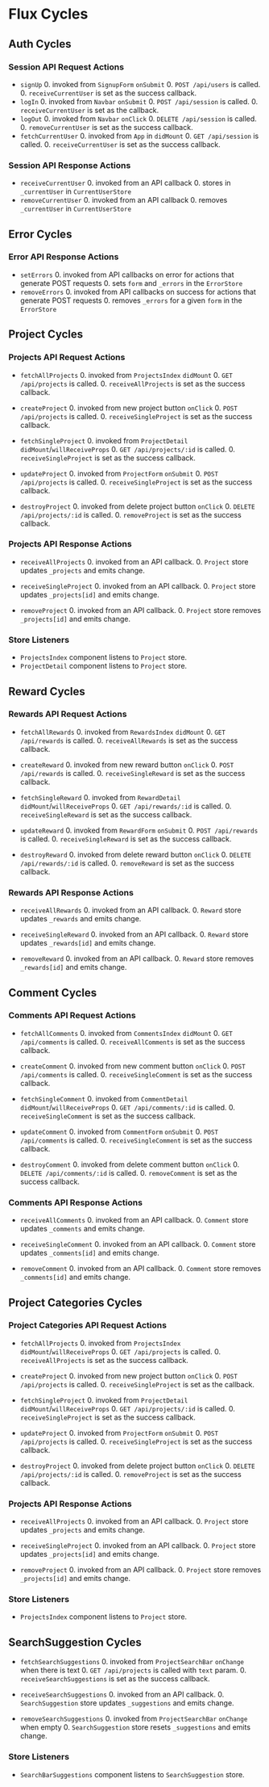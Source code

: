 # Flux Cycles

## Auth Cycles

### Session API Request Actions

* `signUp`
  0. invoked from `SignupForm` `onSubmit`
  0. `POST /api/users` is called.
  0. `receiveCurrentUser` is set as the success callback.
* `logIn`
  0. invoked from `Navbar` `onSubmit`
  0. `POST /api/session` is called.
  0. `receiveCurrentUser` is set as the callback.
* `logOut`
  0. invoked from `Navbar` `onClick`
  0. `DELETE /api/session` is called.
  0. `removeCurrentUser` is set as the success callback.
* `fetchCurrentUser`
  0. invoked from `App` in `didMount`
  0. `GET /api/session` is called.
  0. `receiveCurrentUser` is set as the success callback.

### Session API Response Actions

* `receiveCurrentUser`
  0. invoked from an API callback
  0. stores in `_currentUser` in `CurrentUserStore`
* `removeCurrentUser`
  0. invoked from an API callback
  0. removes `_currentUser` in `CurrentUserStore`

## Error Cycles

### Error API Response Actions
* `setErrors`
  0. invoked from API callbacks on error for actions that generate POST requests
  0. sets `form` and `_errors` in the `ErrorStore`
* `removeErrors`
  0. invoked from API callbacks on success for actions that generate POST requests
  0. removes `_errors` for a given `form` in the `ErrorStore`

## Project Cycles

### Projects API Request Actions

* `fetchAllProjects`
  0. invoked from `ProjectsIndex` `didMount`
  0. `GET /api/projects` is called.
  0. `receiveAllProjects` is set as the success callback.

* `createProject`
  0. invoked from new project button `onClick`
  0. `POST /api/projects` is called.
  0. `receiveSingleProject` is set as the success callback.

* `fetchSingleProject`
  0. invoked from `ProjectDetail` `didMount`/`willReceiveProps`
  0. `GET /api/projects/:id` is called.
  0. `receiveSingleProject` is set as the success callback.

* `updateProject`
  0. invoked from `ProjectForm` `onSubmit`
  0. `POST /api/projects` is called.
  0. `receiveSingleProject` is set as the success callback.

* `destroyProject`
  0. invoked from delete project button `onClick`
  0. `DELETE /api/projects/:id` is called.
  0. `removeProject` is set as the success callback.

### Projects API Response Actions

* `receiveAllProjects`
  0. invoked from an API callback.
  0. `Project` store updates `_projects` and emits change.

* `receiveSingleProject`
  0. invoked from an API callback.
  0. `Project` store updates `_projects[id]` and emits change.

* `removeProject`
  0. invoked from an API callback.
  0. `Project` store removes `_projects[id]` and emits change.

### Store Listeners

* `ProjectsIndex` component listens to `Project` store.
* `ProjectDetail` component listens to `Project` store.

## Reward Cycles

### Rewards API Request Actions

* `fetchAllRewards`
  0. invoked from `RewardsIndex` `didMount`
  0. `GET /api/rewards` is called.
  0. `receiveAllRewards` is set as the success callback.

* `createReward`
  0. invoked from new reward button `onClick`
  0. `POST /api/rewards` is called.
  0. `receiveSingleReward` is set as the success callback.

* `fetchSingleReward`
  0. invoked from `RewardDetail` `didMount`/`willReceiveProps`
  0. `GET /api/rewards/:id` is called.
  0. `receiveSingleReward` is set as the success callback.

* `updateReward`
  0. invoked from `RewardForm` `onSubmit`
  0. `POST /api/rewards` is called.
  0. `receiveSingleReward` is set as the success callback.

* `destroyReward`
  0. invoked from delete reward button `onClick`
  0. `DELETE /api/rewards/:id` is called.
  0. `removeReward` is set as the success callback.

### Rewards API Response Actions

* `receiveAllRewards`
  0. invoked from an API callback.
  0. `Reward` store updates `_rewards` and emits change.

* `receiveSingleReward`
  0. invoked from an API callback.
  0. `Reward` store updates `_rewards[id]` and emits change.

* `removeReward`
  0. invoked from an API callback.
  0. `Reward` store removes `_rewards[id]` and emits change.

## Comment Cycles

### Comments API Request Actions

* `fetchAllComments`
  0. invoked from `CommentsIndex` `didMount`
  0. `GET /api/comments` is called.
  0. `receiveAllComments` is set as the success callback.

* `createComment`
  0. invoked from new comment button `onClick`
  0. `POST /api/comments` is called.
  0. `receiveSingleComment` is set as the success callback.

* `fetchSingleComment`
  0. invoked from `CommentDetail` `didMount`/`willReceiveProps`
  0. `GET /api/comments/:id` is called.
  0. `receiveSingleComment` is set as the success callback.

* `updateComment`
  0. invoked from `CommentForm` `onSubmit`
  0. `POST /api/comments` is called.
  0. `receiveSingleComment` is set as the success callback.

* `destroyComment`
  0. invoked from delete comment button `onClick`
  0. `DELETE /api/comments/:id` is called.
  0. `removeComment` is set as the success callback.

### Comments API Response Actions

* `receiveAllComments`
  0. invoked from an API callback.
  0. `Comment` store updates `_comments` and emits change.

* `receiveSingleComment`
  0. invoked from an API callback.
  0. `Comment` store updates `_comments[id]` and emits change.

* `removeComment`
  0. invoked from an API callback.
  0. `Comment` store removes `_comments[id]` and emits change.

## Project Categories Cycles

### Project Categories API Request Actions

* `fetchAllProjects`
  0. invoked from `ProjectsIndex` `didMount`/`willReceiveProps`
  0. `GET /api/projects` is called.
  0. `receiveAllProjects` is set as the success callback.

* `createProject`
  0. invoked from new project button `onClick`
  0. `POST /api/projects` is called.
  0. `receiveSingleProject` is set as the callback.

* `fetchSingleProject`
  0. invoked from `ProjectDetail` `didMount`/`willReceiveProps`
  0. `GET /api/projects/:id` is called.
  0. `receiveSingleProject` is set as the success callback.

* `updateProject`
  0. invoked from `ProjectForm` `onSubmit`
  0. `POST /api/projects` is called.
  0. `receiveSingleProject` is set as the success callback.

* `destroyProject`
  0. invoked from delete project button `onClick`
  0. `DELETE /api/projects/:id` is called.
  0. `removeProject` is set as the success callback.

### Projects API Response Actions

* `receiveAllProjects`
  0. invoked from an API callback.
  0. `Project` store updates `_projects` and emits change.

* `receiveSingleProject`
  0. invoked from an API callback.
  0. `Project` store updates `_projects[id]` and emits change.

* `removeProject`
  0. invoked from an API callback.
  0. `Project` store removes `_projects[id]` and emits change.

### Store Listeners

* `ProjectsIndex` component listens to `Project` store.


## SearchSuggestion Cycles

* `fetchSearchSuggestions`
  0. invoked from `ProjectSearchBar` `onChange` when there is text
  0. `GET /api/projects` is called with `text` param.
  0. `receiveSearchSuggestions` is set as the success callback.

* `receiveSearchSuggestions`
  0. invoked from an API callback.
  0. `SearchSuggestion` store updates `_suggestions` and emits change.

* `removeSearchSuggestions`
  0. invoked from `ProjectSearchBar` `onChange` when empty
  0. `SearchSuggestion` store resets `_suggestions` and emits change.

### Store Listeners

* `SearchBarSuggestions` component listens to `SearchSuggestion` store.
